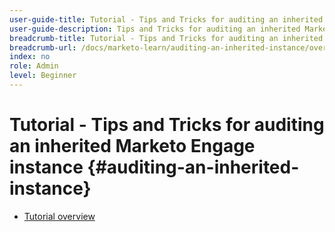 ```yaml
---
user-guide-title: Tutorial - Tips and Tricks for auditing an inherited Marketo Engage instance 
user-guide-description: Tips and Tricks for auditing an inherited Marketo Engage instance
breadcrumb-title: Tutorial - Tips and Tricks for auditing an inherited Marketo Engage instance 
breadcrumb-url: /docs/marketo-learn/auditing-an-inherited-instance/overview.html
index: no
role: Admin
level: Beginner
---
```


# Tutorial - Tips and Tricks for auditing an inherited Marketo Engage instance  {#auditing-an-inherited-instance}

+ [Tutorial overview](/help/tutorial-inherited-instance/overview.md)
  